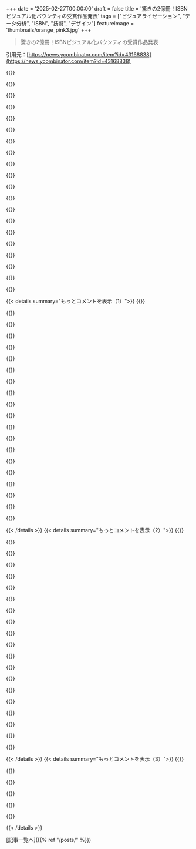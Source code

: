 +++
date = '2025-02-27T00:00:00'
draft = false
title = '驚きの2億冊！ISBNビジュアル化バウンティの受賞作品発表'
tags = ["ビジュアライゼーション", "データ分析", "ISBN", "技術", "デザイン"]
featureimage = 'thumbnails/orange_pink3.jpg'
+++

> 驚きの2億冊！ISBNビジュアル化バウンティの受賞作品発表

引用元：[https://news.ycombinator.com/item?id=43168838](https://news.ycombinator.com/item?id=43168838)

{{<matomeQuote body="受賞した作品の詳細が最近HNで話題になってたね。技術的にもグラフィックデザイン的にも素晴らしくて、2000万冊の本を本棚のように上手く可視化してるよ。" userName="matthberg" createdAt="2025-02-27T08:17:09" color="#ff33a1">}}

{{<matomeQuote body="自分が3位になったのはちょっと驚きだな。シンプルさと可視化を評価されたみたい。自分の作品はこことは比較しても、bwvの方が全体的に良いと思う。" userName="c-fe" createdAt="2025-02-27T09:27:44" color="#38d3d3">}}

{{<matomeQuote body="3位になったのは意外。でも、bwvの作品がすべての面で優れてるとは思わないよ。あっちは比較機能やISBN選択がないから、AAの要件を満たしてない気がする。" userName="abetusk" createdAt="2025-02-27T19:25:02" color="#ff5c5c">}}

{{<matomeQuote body="おめでとう！bwvの視覚的な部分は確かに改善の余地があると思う。ただ、タイルの配置はスムーズで羨ましい。自分の4096x4096のタイルは制限があって、作業が難しかった。" userName="c-fe" createdAt="2025-02-27T22:13:24" color="#ff5c5c">}}

{{<matomeQuote body="お互いの作品に浮いてる島の意味は何だと思う？" userName="matsemann" createdAt="2025-02-27T09:42:55" color="">}}

{{<matomeQuote body="それはISBNの配布方法によるものだと思う。特定の国にブロックが割り当てられていて、その後は分離されてるから島のようになってるのさ。" userName="c-fe" createdAt="2025-02-27T09:53:58" color="">}}

{{<matomeQuote body="なるほど、説明ありがとう。君の可視化がそういう特徴を示してるのはすごいね！" userName="matsemann" createdAt="2025-02-27T09:58:28" color="">}}

{{<matomeQuote body="ありがと！ヒルベルト曲線の特性のおかげで、番号が近いものが2次元座標に近くなるのは本当にすごいよ！" userName="c-fe" createdAt="2025-02-27T10:29:54" color="#785bff">}}

{{<matomeQuote body="確かに、bwv-1011が名誉ある言及に留まったのは意外だね。視覚化の重要性が伝わってない気がする。" userName="highcountess" createdAt="2025-02-27T09:40:44" color="#ff5c5c">}}

{{<matomeQuote body="君のページがヒルベルト曲線の良さを説明してるのが好き。これまで学んだことがなかったから、今後の1次元データの可視化に役立ちそう！" userName="gknoy" createdAt="2025-02-27T17:38:29" color="#45d325">}}

{{<matomeQuote body="すごいね。でもちょっと変だと思ったことがあるよ。’Stubborn Attachments’を検索したらちゃんと出てきたけど、同じ棚には他にもStripe Pressの本があって、その中で’Shelf’にある’Zero to One Hundred’って本が、Amazonでは別の題名になってた。まだ出版されてないから分からないのも無理はないけど。一緒の棚を検索するとタイトルが違って表示されるのが面白いよね。ブログ記事はまだ読んでないから詳しい理由は分からないけど。" userName="rahimnathwani" createdAt="2025-02-27T03:10:03" color="#ff5733">}}

{{<matomeQuote body="ツールの問題じゃなくて、本に問題があるんじゃないかな？ISBNで検索すると’Zero to One Hundred’と’Built to Grow’のカバーが出てくるし、逆も同様だよ。他にも’Experiment, Build, Scale’という本があって、これがGoogle Booksにはあるみたい。オンライン書店はこの問題が多くて、ツールのせいにはできないと思うよ。" userName="spondyl" createdAt="2025-02-27T05:47:11" color="#785bff">}}

{{<matomeQuote body="それはちょっと不公平な見方だと思うな。GPのコメントは、ツール内のデータの問題についての好奇心を示しているように読めたよ。小さなミステリーを解くのが好きな僕には興味深い。" userName="closewith" createdAt="2025-02-27T08:52:27" color="">}}

{{<matomeQuote body="ごめん、ツールが悪いって思ってるわけじゃないんだ。ただ、ISBN検索か本を見つける方法によって棚のタイトルが違うのが面白いなと思っただけ。" userName="rahimnathwani" createdAt="2025-02-27T05:51:55" color="">}}

{{<matomeQuote body="面白いね。この地図にズームインするといろいろ観察できて。出版社のHueber Verlagがドイツ語セクションの東側にあって、ISBNが1360000単位で並んでるんだ。この並び方が無駄に見えるし、出版社にはISBNの割り当てにルールがないのかな？使わない番号を返却できるルールがあればいいのに。" userName="TomK32" createdAt="2025-02-27T07:51:10" color="#ff33a1">}}

{{<matomeQuote body="大きなデータセットの視覚化って、自分で探索させるのが多いけど、あんまり本質を伝えられないことが多いと思うんだ。特にこれに関してはそう感じる。" userName="bawolff" createdAt="2025-02-27T05:48:48" color="">}}

{{<matomeQuote body="3D化の視覚化にはそれが問題だと思う。実際に3Dボリュームをモデル化しているわけじゃなければ、無理に3D探索を強いるのは洞察を隠してしまう。" userName="pphysch" createdAt="2025-02-27T17:11:55" color="">}}

{{<matomeQuote body="ISBNは出版社や発売順といった情報しか示してないんだ。そんな中で同じテキストが違う版でも重複している場合もあって、電子書籍にとっては関係ないことなんだよ。’Anna’s Archive’は正当な本のリポジトリじゃなくて海賊サイトだから、そこを指摘するのは面白いよね。正当な本のアクセスインターフェースを持つものと比べてもっと面白いと思う。" userName="WillAdams" createdAt="2025-02-27T11:40:31" color="">}}

{{<matomeQuote body="ISBNの情報には出版社やタイトル、出版順しかないと考えているけど、単にISBNを視覚化するわけじゃないでしょう。別のデータと参照できるはずだと想像しているよ。それに、’Anna’s Archive’の件は、対象読者はあまり気にしていないんじゃないかな。" userName="bawolff" createdAt="2025-02-27T12:57:35" color="">}}

{{<matomeQuote body="これは政治的な立場の話じゃなくて、著作権と作者の報酬、作業に対するコントロールの基本的な問題だよ。Alexander PopeのPope_V._Curllに出てくる議論を見てごらん。" userName="WillAdams" createdAt="2025-02-27T14:58:15" color="#45d325">}}

{{< details summary="もっとコメントを表示（1）">}}
{{<matomeQuote body="中国がデジタル時代に西洋の著作権を完全に無視することにしたら、状況が変わったと思うんだよね。" userName="mistrial9" createdAt="2025-02-27T16:43:05" color="">}}

{{<matomeQuote body="そうだけど、政治的に対処するのは道徳的な立場を持っていればずっと簡単になるよね。" userName="WillAdams" createdAt="2025-02-27T17:03:01" color="">}}

{{<matomeQuote body="実際、道徳の基盤によるからあまり関係ないよ。米国の図書館の存在がこの‘道徳’の問題を示してるんだ。著作権の問題は複雑で、99％の本は読まれないからその価値も疑わしいと思う。" userName="mannyv" createdAt="2025-02-27T17:22:12" color="#785bff">}}

{{<matomeQuote body="そんなに読まれない本があるなら、どうしてその本を買うのがそんなに難しいんだろうね？" userName="WillAdams" createdAt="2025-02-27T19:37:39" color="">}}

{{<matomeQuote body="＞これは政治的な立場じゃなくて、著作権と作者への報酬の基本的な問題だよ。著作権や報酬に関する問題はすごく政治的な質問なんだ。共産主義革命が何に対して反乱を起こしたか考えてみて。" userName="bawolff" createdAt="2025-02-27T21:47:48" color="#785bff">}}

{{<matomeQuote body="大衆をどう雇い、養い、報酬を与えるかってことだよ。" userName="WillAdams" createdAt="2025-03-02T12:30:34" color="">}}

{{<matomeQuote body="＞こういうのはLoCみたいな階層的なシステムに基づいて、合法的に利用できる本にアクセスできるインターフェースがあればもっと面白いと思う。Open Libraryがまさにそれだよね。" userName="zozbot234" createdAt="2025-02-27T18:25:44" color="">}}

{{<matomeQuote body="それが実際には、’Textbooks’や’Animals’、’Children’s Books’、’Health & Wellness’がカテゴリ分けされてて、ダウンロードできない本と混ざってるから、あんまりそうじゃないんだよね。ユーザーインターフェースもあまり良くないし。普通に理解しやすい階層リストがあって、ダウンロード可能な本があって、UIが良ければもっといいのに。でも、LLMが報酬なしでトレーニングデータを持つことが他のどんなことよりも重要だと思う。" userName="WillAdams" createdAt="2025-02-27T19:05:21" color="#ff5733">}}

{{<matomeQuote body="最初に上の画像を見たとき、真っ先にデフラグプログラムを呼び出したくなったよ。" userName="dylan604" createdAt="2025-02-27T02:24:40" color="">}}

{{<matomeQuote body="Win 98のアニメーションが一番良かったのに、その後はほんとにダメだったね。" userName="2Gkashmiri" createdAt="2025-02-27T06:09:35" color="">}}

{{<matomeQuote body="参加するのがめっちゃ楽しかった！関わった皆、おめでとう！自分のエントリーは今でも見れるから興味ある人は見てみてね： https://d199hl4t3ts6d9.cloudfront.net/" userName="robingchan" createdAt="2025-02-27T07:09:51" color="#38d3d3">}}

{{<matomeQuote body="シャドーライブラリに心から愛を送る。神の仕事をしてるよ。" userName="ofou" createdAt="2025-02-27T01:58:00" color="">}}

{{<matomeQuote body="彼らはかなりの仕事をしてるけど、本をデジタル化するボランティアもいるからね。国の蔵書を見てると、すごく多くのタイトルが欠けてるのが悲しい。ローカルの図書館に行ってデジタル化したくなったよ。今は手に入らない古い本が多いし…知識が失われるのが本当に悲しい。" userName="xtracto" createdAt="2025-02-27T04:52:26" color="#38d3d3">}}

{{<matomeQuote body="正直、著者も相当貢献してるよ。" userName="FabHK" createdAt="2025-02-27T11:57:46" color="">}}

{{<matomeQuote body="このISBNのビジュアル化にスペインの明確な表記がないのが気になる。英語は2つ、フランス、ドイツ、日本、ソ連、中国などがあるのに、スペインに大きなものがないのは本当にそんなにスペイン語の本が少ないのか、それとも主に英語の分布なの？スペインの本に囲まれて育ったんだけど、地図上での存在感が小さすぎて不思議だ。" userName="franciscop" createdAt="2025-02-27T15:54:08" color="">}}

{{<matomeQuote body="データセットはAnna Archiveの本からで、ISBNで識別されてる。ISBNとタイトルは、主に中国語、英語、フランス語の雑誌や本から抜き出されてる。ドイツはオランダの5倍の本を発行してるけど、ビジュアル化ではオランダと似たように見える。スペインとメキシコはほかの大きなラベルと一致しない。" userName="rsecora" createdAt="2025-02-27T16:31:40" color="#785bff">}}

{{<matomeQuote body="＞スペインの明確な表記がないことが気になる。<br>同じ疑問を持ってて、全く根拠のない理論がある。一つ大きな塊がアルゼンチンかペルーのように見えるけど、タイトルがあの塊の端にある。中心に名前がないから他の主要国と一緒ではないけど、もしかしたらその塊がスペインかも。" userName="glenstein" createdAt="2025-02-27T16:44:47" color="">}}

{{<matomeQuote body="受賞した作品はEagle modeファイルマネージャーを思い出す。ディレクトリをズームしてファイルを見る感じで、サブディレクトリにもアクセスできる。" userName="bondant" createdAt="2025-02-27T11:50:35" color="">}}

{{<matomeQuote body="データベースはどこから？どのように更新されてるの？自分はISBNを持つ自費出版の本を2冊出したけど、最初の提出には詳細がなかった。古い方は入ってると思ったのに。ISBNは：9786500718836、9786501276830。" userName="soneca" createdAt="2025-02-27T10:51:13" color="">}}

{{<matomeQuote body="ここから：<br>＞私たちはISBNを2年前にマッピングし始めて、以降、Worldcat、Google Books、Goodreads、Libbyなどのメタデータソースをスクレイピングしてきた。今や、世界で最も大きく、簡単にダウンロードできる書籍メタデータのコレクションがある。だから、あなたの本はAnna's Archiveがスクレイピングしたデータベースのどれかにその時点で存在していないといけない。" userName="ziddoap" createdAt="2025-02-27T14:11:35" color="#38d3d3">}}


{{< /details >}}
{{< details summary="もっとコメントを表示（2）">}}
{{<matomeQuote body="Anna’s Archiveは重複したISBNを追跡してるのかな？" userName="layer8" createdAt="2025-02-27T15:56:44" color="">}}

{{<matomeQuote body="初心者なんですが、これが何で大事なのか説明してもらえますか？見た目はきれいだけど。" userName="rishikeshs" createdAt="2025-02-27T09:15:36" color="">}}

{{<matomeQuote body="私が引用することから始めます。<br>＞“図書館は、書き込みの発明以来、全人類の知識を集めようと奮闘してきた。”<br>デジタル時代には、特定の基準を満たす全人類の著作物の包括的なコレクションを作ることが実現可能かもしれません。Anna’s Archiveが質問したのは、どうやって一度に1億冊以上の本を効果的に可視化するか、ということです。" userName="_mitterpach" createdAt="2025-02-27T09:37:35" color="#ff5c5c">}}

{{<matomeQuote body="私はAnna's Archiveが好きだけど、違法ではないと思う。" userName="tokai" createdAt="2025-02-27T13:17:28" color="">}}

{{<matomeQuote body="これにはいろいろな見方があるけど、私の中欧の国の法律では、教育目的での著作権侵害は良いと明記されています。自分のためにダウンロードするのも許可されている。彼らは自分たちのデータをホスティングしている国の法律を破っているのかわからない。正直、著作権法は今世紀中に生き残るとは思えない。" userName="_mitterpach" createdAt="2025-02-28T08:36:49" color="#785bff">}}

{{<matomeQuote body="著作権権利がほとんど認められていない場所もある。たとえば、ソマリアや南スーダンのように、政府が運営する著作権システムがない国もあるけど、Anna's Archiveはそういうところで運営しているとは思わない。しかし、彼らの活動には安全な避難所がある。" userName="spudlyo" createdAt="2025-02-27T16:23:11" color="">}}

{{<matomeQuote body="この可視化は、各国に割り当てられたISBNを示しているらしいけど、未表示の本はAnna's Archiveに存在しないってこと？それから、未割り当てってどういう意味？" userName="rishikeshs" createdAt="2025-02-27T12:45:11" color="">}}

{{<matomeQuote body="Anna's Archiveは実際の本も持っているし、他のデータセットも持っていて、ISBNをタイトルや著者、出版社に結びつけている。私の可視化では、彼らが持っているファイル（青）、他のソースから得たメタデータ（赤）を示している。979のプレフィックスISBNは未割り当てで、国や出版社がその本に対してISBNを割り当てる権利がないことを意味する。" userName="c-fe" createdAt="2025-02-27T14:08:48" color="#38d3d3">}}

{{<matomeQuote body="公のリクエストです：ここにAnna's Archiveが嫌いで、これについての理論的な苦情を持っている人はいませんか？私はこのアイデアが大好きですが、そう思わない人もいるのでは。" userName="vessenes" createdAt="2025-02-27T04:32:23" color="">}}

{{<matomeQuote body="私はここでコメントしました。<br>＞ https://news.ycombinator.com/item?id=43193432<br>GPLソフトがあるなら、著作権も必要です。条件や期間は調整が必要だけど、それを一方的にやることはできません。" userName="WillAdams" createdAt="2025-02-27T15:02:42" color="">}}

{{<matomeQuote body="あんたの意見はあまり実質的な批判とは思えない。著作権は確かに有用だけど、著作権が理由で世界の知識創造が失われるとは思わない。著作権は社会的利益のために存在し、知識やアートの創造を促進するから制限がある。でも、自分たちが支払っている著作権の利益を考えないといけない。実際、著作権の強化は社会の資本を増やさないと思う。データが少数に握られていると失われてしまうことが多いよ。" userName="vessenes" createdAt="2025-03-01T06:28:58" color="#38d3d3">}}

{{<matomeQuote body="本が失われる理由は何？良い図書館なら最後の一冊は保存されてる。「図書館が無い時代を乗り越えさせてくれる」と言っている人もいるし。著作権侵害は出版業に影響を与えて、さっきも言ったけど再版計画が台無しになったことがある。著作権を持つ人を尊重するべきじゃないの？公共ドメインやコピーレフト付きの新作を作る方がいいと思う。ドクター・フーは本じゃないよ。" userName="WillAdams" createdAt="2025-03-01T13:14:24" color="#ff5733">}}

{{<matomeQuote body="ダウンロード待ちがうんざりだ。お金もないし待てないから。ただ、libgenのリンクがあるのは良いね。" userName="kaladin-jasnah" createdAt="2025-02-27T07:49:42" color="">}}

{{<matomeQuote body="外部リンクのセクションが非会員でも使える唯一の部分だね。" userName="ksynwa" createdAt="2025-02-27T17:39:27" color="">}}

{{<matomeQuote body="libgenじゃないよ。" userName="oguz-ismail" createdAt="2025-02-27T04:54:34" color="">}}

{{<matomeQuote body="アラビア文学が見当たらないのが気になる。本がデジタル化されてないのか、PDF/EPUBのフォーマットで入手できないのか。" userName="no-reply" createdAt="2025-02-27T17:12:04" color="">}}

{{<matomeQuote body="こういうコンペの情報をまとめているところはないの？勝者が発表されるまで気づかないことが多いから参加したかった。" userName="jonplackett" createdAt="2025-02-27T11:38:41" color="">}}

{{<matomeQuote body="誰も自分の本を見つけられないのも無理ないな。" userName="boznz" createdAt="2025-02-27T05:56:31" color="">}}

{{<matomeQuote body="このISBNの可視化はIPv4アドレス空間の地図を思い出させる。" userName="divbzero" createdAt="2025-02-27T18:27:51" color="">}}

{{<matomeQuote body="トランターの言及が好き！" userName="ChrisMarshallNY" createdAt="2025-02-27T14:38:01" color="">}}


{{< /details >}}
{{< details summary="もっとコメントを表示（3）">}}
{{<matomeQuote body="サイトの内容がわからないんだけど、プロバイダーがロシアに対する欧州の制裁のせいでブロックしてるんだ。このサイトはRussiaTodayの一部なんだよね。" userName="ivolimmen" createdAt="2025-02-27T04:59:03" color="">}}

{{<matomeQuote body="君のプロフィール見たらオランダにいるみたいだけど、Ziggoのブロックページと間違えてるんじゃないかな。サイトはAnna's Archiveで、約1年前にブロックされたけどそのお知らせがなかったんだよ。リンクの前に”pcm.”をつければ今のところ見れると思うよ。情報を誤解無いように投稿を編集した方がいいかも。ただ、ISPの決定が悪いせいで混乱が生じてるのも事実だね。" userName="chungus" createdAt="2025-02-27T08:28:15" color="#785bff">}}

{{<matomeQuote body="編集できないのはマイナス評価のせいだと思うけど、ちょっと変だね。自分はサイトが見れないって言っただけなのに、みんな政治的な目線で物事を見すぎじゃないかな。情報をありがとう、ポストは見たよ。" userName="ivolimmen" createdAt="2025-02-27T12:00:08" color="">}}

{{<matomeQuote body="君は間違ったことを主張したからダウン投票されたんだよ。" userName="tokai" createdAt="2025-02-27T12:12:24" color="">}}

{{<matomeQuote body="それは間違いだけど、親は責められないでしょ。ISPのブロックページが曖昧で、ロシアのせいみたいに思わせるからなんだよね。" userName="svdr" createdAt="2025-02-27T16:50:50" color="">}}

{{<matomeQuote body="証拠ある？" userName="notpushkin" createdAt="2025-02-27T06:22:21" color="">}}


{{< /details >}}


[記事一覧へ]({{% ref "/posts/" %}})
